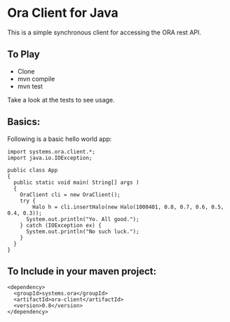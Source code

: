 # Ora Client for Java

This is a simple synchronous client for accessing the ORA rest API.

## To Play

* Clone
* mvn compile
* mvn test

Take a look at the tests to see usage.

## Basics:

Following is a basic hello world app:

    import systems.ora.client.*;
    import java.io.IOException;

    public class App 
    {
      public static void main( String[] args )
      {
        OraClient cli = new OraClient();
        try {
  		    Halo h = cli.insertHalo(new Halo(1000401, 0.8, 0.7, 0.6, 0.5, 0.4, 0.3));
          System.out.println("Yo. All good.");
        } catch (IOException ex) {
      	  System.out.println("No such luck.");
        }     
      }
    }



## To Include in your maven project:

    <dependency>
      <groupId>systems.ora</groupId>
      <artifactId>ora-client</artifactId>
      <version>0.8</version>
    </dependency>  

  

